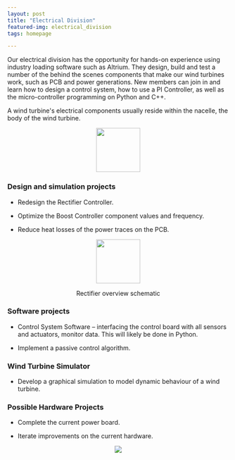 ```yaml
---
layout: post
title: "Electrical Division"
featured-img: electrical_division
tags: homepage

---
```



Our electrical division has the opportunity for hands-on experience using industry loading software such as Altrium. They design, build and test a number of the behind the scenes components that make our wind turbines work, such as PCB and power generations. New members can join in and learn how to design a control system, how to use a PI Controller, as well as the micro-controller programming on Python and C++.

A wind turbine's electrical components usually reside within the nacelle, the body of the wind turbine. 
<p align="center">
  <img src="{{site.url}}{{site.baseurl}}/assets/img/posts/PCB2_xs.jpg" height="100">
</p>

### Design and simulation projects

* Redesign the Rectifier Controller.

* Optimize the Boost Controller component values and frequency.

* Reduce heat losses of the power traces on the PCB.

<p align="center">
  <img src="{{site.url}}{{site.baseurl}}/assets/img/posts/Rectifier overview schematic.PNG" height="100">
</p>
<p align="center">Rectifier overview schematic</p>



### Software projects

* Control System Software – interfacing the control board with all sensors and actuators, monitor data. This will likely be done in Python.

* Implement a passive control algorithm.

### Wind Turbine Simulator

* Develop a graphical simulation to model dynamic behaviour of a wind turbine.   

### Possible Hardware Projects

* Complete the current power board.             
  
* Iterate improvements on the current hardware.

<p align="center">
  <img src="{{site.url}}{{site.baseurl}}/assets/img/posts/PCB-03-Bottom-Layer.PNG">
</p>

